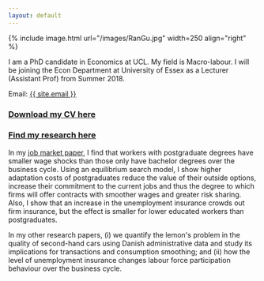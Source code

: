 ```yaml
---
layout: default
---
```


{% include image.html url="/images/RanGu.jpg" width=250 align="right" %}
<br>

I am a PhD candidate in Economics at UCL. My field is Macro-labour. I will be joining the Econ Department at University of Essex as a Lecturer (Assistant Prof) from Summer 2018.

Email: <a href="mailto:{{ site.email }}">{{ site.email }}</a>

### [Download my CV here](/cv/index.html)

### [Find my research here](/research/index.html)

In my [job market paper](https://drive.google.com/file/d/0B-yAdp5D_qlrLS12SURsTjFJdEU/view?usp=sharing), I find that workers with postgraduate degrees have smaller wage shocks than those only have bachelor degrees over the business cycle. Using an equilibrium search model, I show higher adaptation costs of postgraduates reduce the value of their outside options, increase their commitment to the current jobs and thus the degree to which firms will offer contracts with smoother wages and greater risk sharing. Also, I show that an increase in the unemployment insurance crowds out firm insurance, but the effect is smaller for lower educated workers than postgraduates.

In my other research papers, (i) we quantify the lemon's problem in the quality of second-hand cars using Danish administrative data and study its implications for transactions and consumption smoothing; and (ii) how the level of unemployment insurance changes labour force participation behaviour over the business cycle.
